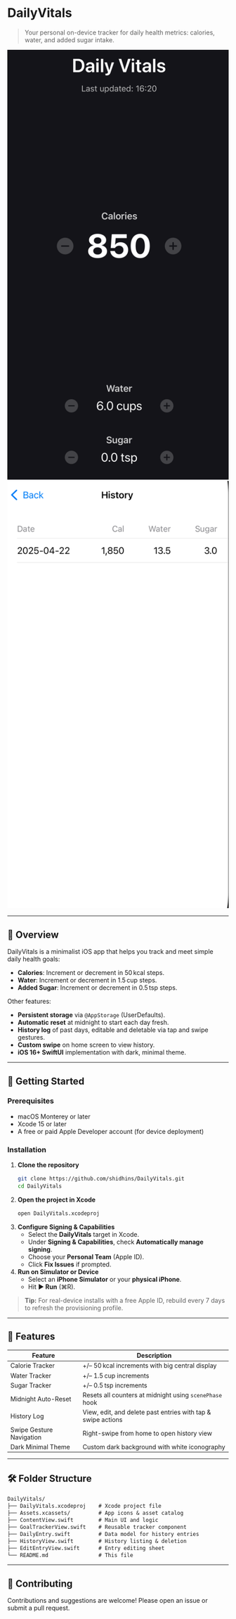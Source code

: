 # DailyVitals

> Your personal on-device tracker for daily health metrics: calories, water, and added sugar intake.

![App Home Screenshot](DailyVitalsUITests/screenshot-1.png)
![App History Screenshot](DailyVitalsUITests/screenshot-2.png)

---

## 📖 Overview
DailyVitals is a minimalist iOS app that helps you track and meet simple daily health goals:

- **Calories**: Increment or decrement in 50 kcal steps.
- **Water**: Increment or decrement in 1.5 cup steps.
- **Added Sugar**: Increment or decrement in 0.5 tsp steps.

Other features:
- **Persistent storage** via `@AppStorage` (UserDefaults).
- **Automatic reset** at midnight to start each day fresh.
- **History log** of past days, editable and deletable via tap and swipe gestures.
- **Custom swipe** on home screen to view history.
- **iOS 16+ SwiftUI** implementation with dark, minimal theme.

---

## 🚀 Getting Started

### Prerequisites
- macOS Monterey or later
- Xcode 15 or later
- A free or paid Apple Developer account (for device deployment)

### Installation

1. **Clone the repository**
   ```bash
   git clone https://github.com/shidhins/DailyVitals.git
   cd DailyVitals
   ```
2. **Open the project in Xcode**
   ```bash
   open DailyVitals.xcodeproj
   ```
3. **Configure Signing & Capabilities**
   - Select the **DailyVitals** target in Xcode.
   - Under **Signing & Capabilities**, check **Automatically manage signing**.
   - Choose your **Personal Team** (Apple ID).
   - Click **Fix Issues** if prompted.
4. **Run on Simulator or Device**
   - Select an **iPhone Simulator** or your **physical iPhone**.
   - Hit **▶ Run** (⌘R).

> **Tip:** For real-device installs with a free Apple ID, rebuild every 7 days to refresh the provisioning profile.

---

## 🎯 Features

| Feature                    | Description                                                   |
| -------------------------- | ------------------------------------------------------------- |
| Calorie Tracker            | +/– 50 kcal increments with big central display               |
| Water Tracker              | +/– 1.5 cup increments                                         |
| Sugar Tracker              | +/– 0.5 tsp increments                                         |
| Midnight Auto-Reset        | Resets all counters at midnight using `scenePhase` hook       |
| History Log                | View, edit, and delete past entries with tap & swipe actions  |
| Swipe Gesture Navigation   | Right-swipe from home to open history view                    |
| Dark Minimal Theme         | Custom dark background with white iconography            |

---

## 🛠️ Folder Structure
```
DailyVitals/
├── DailyVitals.xcodeproj    # Xcode project file
├── Assets.xcassets/         # App icons & asset catalog
├── ContentView.swift        # Main UI and logic
├── GoalTrackerView.swift    # Reusable tracker component
├── DailyEntry.swift         # Data model for history entries
├── HistoryView.swift        # History listing & deletion
├── EditEntryView.swift      # Entry editing sheet
└── README.md                # This file
```

---

## 🤝 Contributing
Contributions and suggestions are welcome! Please open an issue or submit a pull request.
